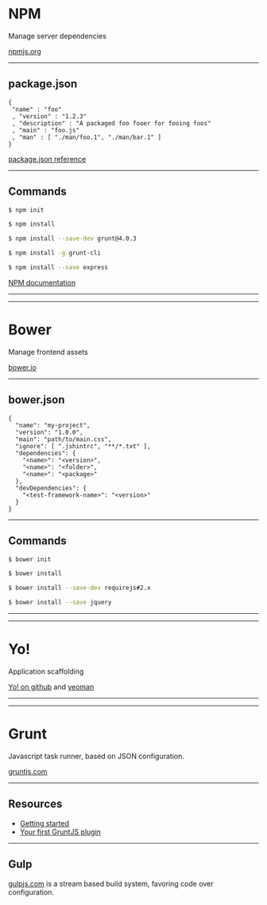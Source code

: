 # NPM

<!-- .slide: data-background-image="img/npm.png" data-background-size="auto 30%" data-background-position="center 10%" class="hide-title" -->

Manage server dependencies

[npmjs.org](https://npmjs.org/) <!-- .element: class="icontext link" -->

---

## package.json

```
{
 "name" : "foo"
 , "version" : "1.2.3"
 , "description" : "A packaged foo fooer for fooing foos"
 , "main" : "foo.js"
 , "man" : [ "./man/foo.1", "./man/bar.1" ]
}
```

[package.json reference](https://npmjs.org/doc/files/package.json.html) <!-- .element: class="alert doc" -->

---

## Commands

``` bash
$ npm init

$ npm install

$ npm install --save-dev grunt@4.0.3

$ npm install -g grunt-cli

$ npm install --save express
```

[NPM documentation](https://npmjs.org/doc/) <!-- .element: class="icontext link" -->

---
---

<!-- .slide: data-background-image="img/bower-logo.png" data-background-size="auto 70%" data-background-position="left center" -->

# Bower

Manage frontend assets

[bower.io](http://bower.io/) <!-- .element: class="icontext link" -->

---

<!-- .slide: data-background-image="img/bower-logo.png" data-background-size="auto 70%" data-background-position="left center" -->

## bower.json

```
{
  "name": "my-project",
  "version": "1.0.0",
  "main": "path/to/main.css",
  "ignore": [ ".jshintrc", "**/*.txt" ],
  "dependencies": {
    "<name>": "<version>",
    "<name>": "<folder>",
    "<name>": "<package>"
  },
  "devDependencies": {
    "<test-framework-name>": "<version>"
  }
}
```

---

<!-- .slide: data-background-image="img/bower-logo.png" data-background-size="auto 70%" data-background-position="left center" -->

## Commands

``` bash
$ bower init

$ bower install

$ bower install --save-dev requirejs#2.x

$ bower install --save jquery
```

---
---

<!-- .slide: data-background-image="img/yo-logo.png" data-background-size="auto 70%" data-background-position="right center" -->

# Yo!

Application scaffolding

[Yo! on github](https://github.com/yeoman/yo) <!-- .element: class="icontext link" -->
and
[yeoman](http://yeoman.io) <!-- .element: class="icontext link" -->

---
---

<!-- .slide: data-background-image="img/grunt-logo.png" data-background-size="auto 70%" data-background-position="left center" -->

# Grunt

Javascript task runner, based on JSON configuration.

[gruntjs.com](http://gruntjs.com/) <!-- .element: class="icontext doc" -->

---

<!-- .slide: data-background-image="img/grunt-logo.png" data-background-size="auto 70%" data-background-position="left center" -->

## Resources

* [Getting started](http://gruntjs.com/getting-started)
* [Your first GruntJS plugin](http://javascriptplayground.com/blog/2014/01/creating-your-first-grunt-plugin/)

---

## Gulp

[gulpjs.com](http://gulpjs.com/) is a stream based build system, favoring code over configuration.
